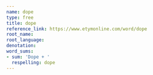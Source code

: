 ```yaml
---
name: dope
type: free
title: dope
reference_link: https://www.etymonline.com/word/dope
root_name: 
root_language: 
denotation: 
word_sums:
- sum: 'Dope + '
  respelling: dope
---
```

